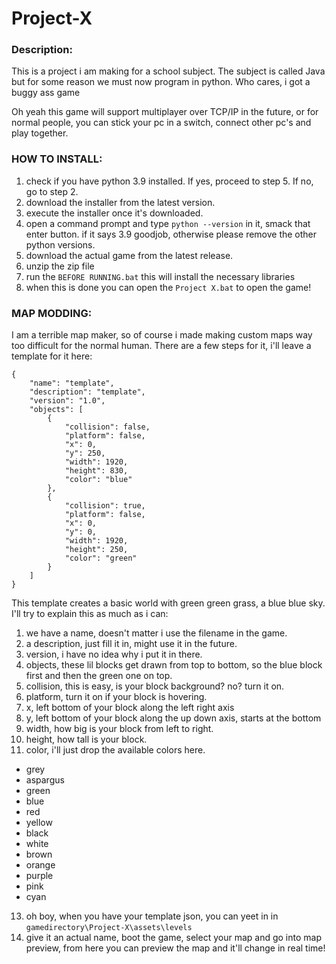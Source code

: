 # Project-X
### Description:
This is a project i am making for a school subject.
The subject is called Java but for some reason we must now program in python.
Who cares, i got a buggy ass game

Oh yeah this game will support multiplayer over TCP/IP in the future, or for normal people, you can stick your pc in a switch, connect other pc's and play together.

### HOW TO INSTALL:
1. check if you have python 3.9 installed. If yes, proceed to step 5. If no, go to step 2.
2. download the installer from the latest version.
3. execute the installer once it's downloaded.
4. open a command prompt and type `python --version` in it, smack that enter button.
if it says 3.9 goodjob, otherwise please remove the other python versions.
5. download the actual game from the latest release.
6. unzip the zip file
7. run the `BEFORE RUNNING.bat`
this will install the necessary libraries
8. when this is done you can open the `Project X.bat` to open the game!

### MAP MODDING:
I am a terrible map maker, so of course i made making custom maps way too difficult for the normal human.
There are a few steps for it, i'll leave a template for it here:
```
{
    "name": "template",
    "description": "template",
    "version": "1.0",
    "objects": [
        {
            "collision": false,
            "platform": false,
            "x": 0,
            "y": 250,
            "width": 1920,
            "height": 830,
            "color": "blue"
        },
        {
            "collision": true,
            "platform": false,
            "x": 0,
            "y": 0,
            "width": 1920,
            "height": 250,
            "color": "green"
        }
    ]
}
```
This template creates a basic world with green green grass, a blue blue sky.
I'll try to explain this as much as i can:
1. we have a name, doesn't matter i use the filename in the game.
2. a description, just fill it in, might use it in the future.
3. version, i have no idea why i put it in there.
4. objects, these lil blocks get drawn from top to bottom, so the blue block first and then the green one on top.
6. collision, this is easy, is your block background? no? turn it on.
7. platform, turn it on if your block is hovering.
8. x, left bottom of your block along the left right axis
9. y, left bottom of your block along the up down axis, starts at the bottom
10. width, how big is your block from left to right.
11. height, how tall is your block.
12. color, i'll just drop the available colors here.
- grey
- aspargus
- green
- blue
- red
- yellow
- black
- white
- brown
- orange
- purple
- pink
- cyan
13. oh boy, when you have your template json, you can yeet in in `gamedirectory\Project-X\assets\levels` 
14. give it an actual name, boot the game, select your map and go into map preview, from here you can preview the map and it'll change in real time!
